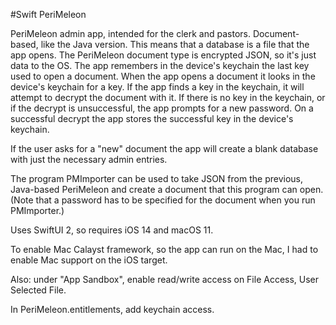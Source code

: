 #Swift PeriMeleon

PeriMeleon admin app, intended for the clerk and pastors. 
Document-based, like the Java version.
This means that a database is a file that the app opens.
The PeriMeleon document type is encrypted JSON, so it's just data to the OS.
The app remembers in the device's keychain the last key used to open a document.
When the app opens a document it looks in the device's keychain for a key.
If the app finds a key in the keychain, it will attempt to decrypt the document with it.
If there is no key in the keychain, or if the decrypt is unsuccessful, the app
prompts for a new password.
On a successful decrypt the app stores the successful key in the device's keychain.

If the user asks for a "new" document the app will create a blank database with
just the necessary admin entries.

The program PMImporter can be used to take JSON from the previous, Java-based  PeriMeleon
and create a document that this program can open.
(Note that a password has to be specified for the document when you run PMImporter.)

Uses SwiftUI 2, so requires iOS 14 and macOS 11.

To enable Mac Calayst framework, so the app can run on the Mac,
I had to enable Mac support on the iOS target.

Also: under "App Sandbox", enable read/write access on File Access,
User Selected File.

In PeriMeleon.entitlements, add keychain access.
